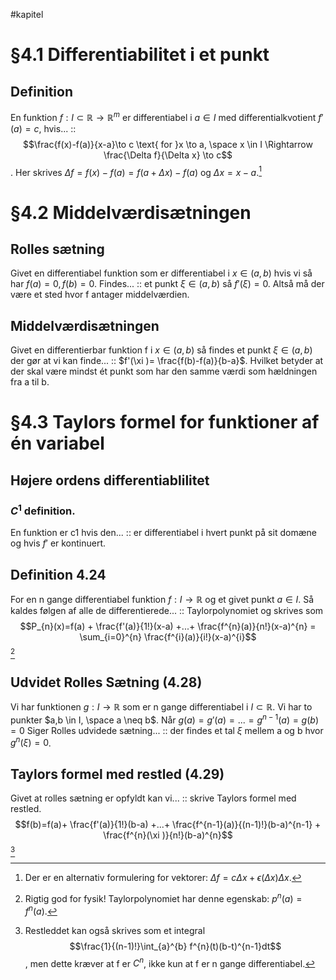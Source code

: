 #kapitel 
# §4.1 Differentiabilitet i et punkt
## Definition
En funktion $f:I \subset \mathbb{R} \to \mathbb{R}^{m}$ er differentiabel i $a \in I$ med differentialkvotient $f'(a) = c$, hvis... :: $$\frac{f(x)-f(a)}{x-a}\to c \text{ for }x \to a, \space x \in I \Rightarrow \frac{\Delta f}{\Delta x} \to c$$. Her skrives $\Delta f = f(x)-f(a)=f(a+\Delta x)-f(a)$ og $\Delta x = x-a$.[^1]
<!--SR:!2023-03-01,1,230-->

# §4.2 Middelværdisætningen
## Rolles sætning
Givet en differentiabel funktion som er differentiabel i $x \in (a,b)$ hvis vi så har $f(a)=0, f(b) = 0$. Findes... :: et punkt $\xi \in (a,b)$ så $f'(\xi)=0$. Altså må der være et sted hvor f antager middelværdien.
<!--SR:!2023-03-04,4,270-->

## Middelværdisætningen
Givet en differentierbar funktion f i $x \in (a,b)$ så findes et punkt $\xi \in (a,b)$ der gør at vi kan finde... :: $f'(\xi )= \frac{f(b)-f(a)}{b-a}$. Hvilket betyder at der skal være mindst ét punkt som har den samme værdi som hældningen fra a til b.
<!--SR:!2023-03-04,4,270-->

# §4.3 Taylors formel for funktioner af én variabel
## Højere ordens differentiablilitet
### $C^{1}$ definition.
En funktion er c1 hvis den... :: er differentiabel i hvert punkt på sit domæne og hvis $f'$ er kontinuert.
<!--SR:!2023-03-04,4,270-->

## Definition 4.24
For en n gange differentiabel funktion $f: I \to \mathbb{R}$ og et givet punkt $a \in I$. Så kaldes følgen af alle de differentierede... :: Taylorpolynomiet og skrives som $$P_{n}(x)=f(a) + \frac{f'(a)}{1!}(x-a) +...+ \frac{f^{n}(a)}{n!}(x-a)^{n} = \sum_{i=0}^{n} \frac{f^{i}(a)}{i!}(x-a)^{i}$$[^2]
<!--SR:!2023-03-04,4,270-->
## Udvidet Rolles Sætning (4.28)
Vi har funktionen $g: I \to \mathbb{R}$ som er n gange differentiabel i $I \subset \mathbb{R}$. Vi har to punkter $a,b \in I, \space a \neq b$. Når $g(a)=g'(a)=...=g^{n-1}(a)=g(b)=0$ Siger Rolles udvidede sætning... :: der findes et tal $\xi$ mellem a og b hvor $g^{n}(\xi ) = 0$. 
<!--SR:!2023-03-04,4,270-->

## Taylors formel med restled (4.29)
Givet at rolles sætning er opfyldt kan vi... :: skrive Taylors formel med restled. $$f(b)=f(a)+ \frac{f'(a)}{1!}(b-a) +...+ \frac{f^{n-1}(a)}{(n-1)!}(b-a)^{n-1} + \frac{f^{n}(\xi )}{n!}(b-a)^{n}$$[^3]
<!--SR:!2023-03-04,4,270-->


[^1]: Der er en alternativ formulering for vektorer: $\Delta f = c \Delta x + \epsilon(\Delta x)\Delta x$.
[^2]: Rigtig god for fysik! Taylorpolynomiet har denne egenskab: $p^{n}(a) = f^{n}(a)$.
[^3]: Restleddet kan også skrives som et integral $$\frac{1}{(n-1)!}\int_{a}^{b} f^{n}(t)(b-t)^{n-1}dt$$, men dette kræver at f er $C^{n}$, ikke kun at f er n gange differentiabel.